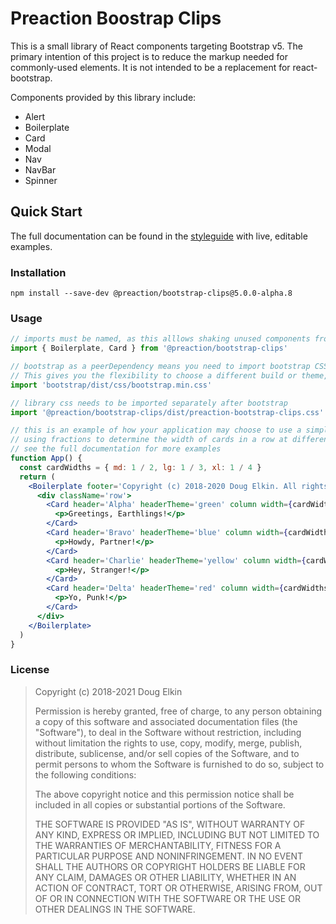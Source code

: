# Preaction Boostrap Clips

This is a small library of React components targeting Bootstrap v5. The primary intention of this project is to reduce the markup needed for commonly-used elements. It is not intended to be a replacement for react-bootstrap.

Components provided by this library include:

- Alert
- Boilerplate
- Card
- Modal
- Nav
- NavBar
- Spinner

## Quick Start

The full documentation can be found in the [styleguide](https://duhdugg.github.io/preaction-bootstrap-clips/) with live, editable examples.

### Installation

`npm install --save-dev @preaction/bootstrap-clips@5.0.0-alpha.8`

### Usage

```jsx
// imports must be named, as this alllows shaking unused components from your bundle
import { Boilerplate, Card } from '@preaction/bootstrap-clips'

// bootstrap as a peerDependency means you need to import bootstrap CSS yourself.
// This gives you the flexibility to choose a different build or theme, if you wish.
import 'bootstrap/dist/css/bootstrap.min.css'

// library css needs to be imported separately after bootstrap
import '@preaction/bootstrap-clips/dist/preaction-bootstrap-clips.css'

// this is an example of how your application may choose to use a simple Bootstrap template,
// using fractions to determine the width of cards in a row at different breakpoints
// see the full documentation for more examples
function App() {
  const cardWidths = { md: 1 / 2, lg: 1 / 3, xl: 1 / 4 }
  return (
    <Boilerplate footer='Copyright (c) 2018-2020 Doug Elkin. All rights reserved.'>
      <div className='row'>
        <Card header='Alpha' headerTheme='green' column width={cardWidths}>
          <p>Greetings, Earthlings!</p>
        </Card>
        <Card header='Bravo' headerTheme='blue' column width={cardWidths}>
          <p>Howdy, Partner!</p>
        </Card>
        <Card header='Charlie' headerTheme='yellow' column width={cardWidths}>
          <p>Hey, Stranger!</p>
        </Card>
        <Card header='Delta' headerTheme='red' column width={cardWidths}>
          <p>Yo, Punk!</p>
        </Card>
      </div>
    </Boilerplate>
  )
}
```

### License

> Copyright (c) 2018-2021 Doug Elkin
>
> Permission is hereby granted, free of charge, to any person obtaining a copy
> of this software and associated documentation files (the "Software"), to deal
> in the Software without restriction, including without limitation the rights
> to use, copy, modify, merge, publish, distribute, sublicense, and/or sell
> copies of the Software, and to permit persons to whom the Software is
> furnished to do so, subject to the following conditions:
>
> The above copyright notice and this permission notice shall be included in
> all copies or substantial portions of the Software.
>
> THE SOFTWARE IS PROVIDED "AS IS", WITHOUT WARRANTY OF ANY KIND, EXPRESS OR
> IMPLIED, INCLUDING BUT NOT LIMITED TO THE WARRANTIES OF MERCHANTABILITY,
> FITNESS FOR A PARTICULAR PURPOSE AND NONINFRINGEMENT. IN NO EVENT SHALL THE
> AUTHORS OR COPYRIGHT HOLDERS BE LIABLE FOR ANY CLAIM, DAMAGES OR OTHER
> LIABILITY, WHETHER IN AN ACTION OF CONTRACT, TORT OR OTHERWISE, ARISING FROM,
> OUT OF OR IN CONNECTION WITH THE SOFTWARE OR THE USE OR OTHER DEALINGS IN THE
> SOFTWARE.
